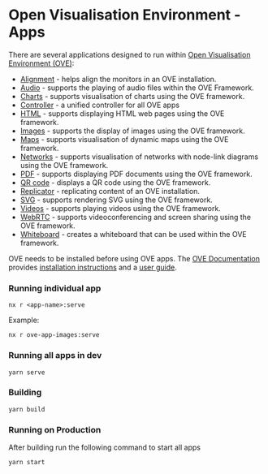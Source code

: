 # Open Visualisation Environment - Apps

There are several applications designed to run within [Open Visualisation Environment (OVE)](https://github.com/ove/ove):

- [Alignment](packages/ove-app-alignment/README.md) - helps align the monitors in an OVE installation.
- [Audio](packages/ove-app-audio/README.md) - supports the playing of audio files within the OVE Framework.
- [Charts](packages/ove-app-charts/README.md) - supports visualisation of charts using the OVE framework.
- [Controller](packages/ove-app-controller/README.md) - a unified controller for all OVE apps
- [HTML](packages/ove-app-html/README.md) - supports displaying HTML web pages using the OVE framework.
- [Images](packages/ove-app-images/README.md) - supports the display of images using the OVE framework.
- [Maps](packages/ove-app-maps/README.md) - supports visualisation of dynamic maps using the OVE framework.
- [Networks](packages/ove-app-networks/README.md) - supports visualisation of networks with node-link diagrams using the OVE framework.
- [PDF](packages/ove-app-pdf/README.md) - supports displaying PDF documents using the OVE framework.
- [QR code](packages/ove-app-qrcode/README.md) - displays a QR code using the OVE framework.
- [Replicator](packages/ove-app-replicator/README.md) - replicating content of an OVE installation.
- [SVG](packages/ove-app-svg/README.md) - supports rendering SVG using the OVE framework.
- [Videos](packages/ove-app-videos/README.md) - supports playing videos using the OVE framework.
- [WebRTC](packages/ove-app-webrtc/README.md) - supports videoconferencing and screen sharing using the OVE framework.
- [Whiteboard](packages/ove-app-whiteboard/README.md) - creates a whiteboard that can be used within the OVE framework.

OVE needs to be installed before using OVE apps. The [OVE Documentation](https://ove.readthedocs.io/en/stable/) provides [installation instructions](https://ove.readthedocs.io/en/stable/docs/INSTALLATION.html) and a [user guide](https://ove.readthedocs.io/en/stable/docs/USAGE.html).

### Running individual app

```
nx r <app-name>:serve
```

Example:

```
nx r ove-app-images:serve
```

### Running all apps in dev

```
yarn serve
```

### Building

```
yarn build
```

### Running on Production

After building run the following command to start all apps

```
yarn start
```

